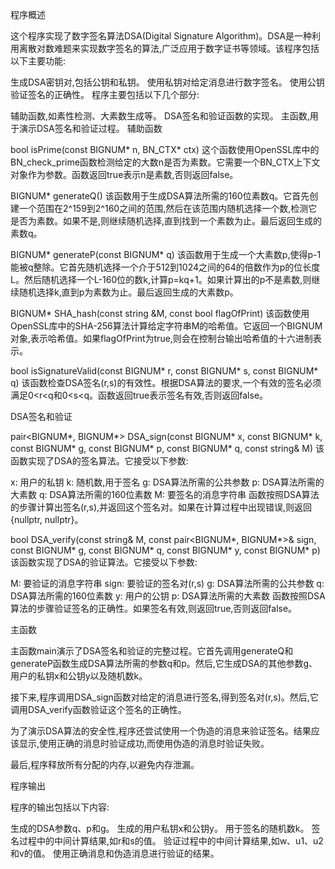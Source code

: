 程序概述

这个程序实现了数字签名算法DSA(Digital Signature Algorithm)。DSA是一种利用离散对数难题来实现数字签名的算法,广泛应用于数字证书等领域。该程序包括以下主要功能:

生成DSA密钥对,包括公钥和私钥。
使用私钥对给定消息进行数字签名。
使用公钥验证签名的正确性。
程序主要包括以下几个部分:

辅助函数,如素性检测、大素数生成等。
DSA签名和验证函数的实现。
主函数,用于演示DSA签名和验证过程。
辅助函数

bool isPrime(const BIGNUM* n, BN_CTX* ctx)
这个函数使用OpenSSL库中的BN_check_prime函数检测给定的大数n是否为素数。它需要一个BN_CTX上下文对象作为参数。函数返回true表示n是素数,否则返回false。

BIGNUM* generateQ()
该函数用于生成DSA算法所需的160位素数q。它首先创建一个范围在2^159到2^160之间的范围,然后在该范围内随机选择一个数,检测它是否为素数。如果不是,则继续随机选择,直到找到一个素数为止。最后返回生成的素数q。

BIGNUM* generateP(const BIGNUM* q)
该函数用于生成一个大素数p,使得p-1能被q整除。它首先随机选择一个介于512到1024之间的64的倍数作为p的位长度L。然后随机选择一个L-160位的数k,计算p=kq+1。如果计算出的p不是素数,则继续随机选择k,直到p为素数为止。最后返回生成的大素数p。

BIGNUM* SHA_hash(const string &M, const bool flagOfPrint)
该函数使用OpenSSL库中的SHA-256算法计算给定字符串M的哈希值。它返回一个BIGNUM对象,表示哈希值。如果flagOfPrint为true,则会在控制台输出哈希值的十六进制表示。

bool isSignatureValid(const BIGNUM* r, const BIGNUM* s, const BIGNUM* q)
该函数检查DSA签名(r,s)的有效性。根据DSA算法的要求,一个有效的签名必须满足0<r<q和0<s<q。函数返回true表示签名有效,否则返回false。

DSA签名和验证

pair<BIGNUM*, BIGNUM*> DSA_sign(const BIGNUM* x, const BIGNUM* k, const BIGNUM* g, const BIGNUM* p, const BIGNUM* q, const string& M)
该函数实现了DSA的签名算法。它接受以下参数:

x: 用户的私钥
k: 随机数,用于签名
g: DSA算法所需的公共参数
p: DSA算法所需的大素数
q: DSA算法所需的160位素数
M: 要签名的消息字符串
函数按照DSA算法的步骤计算出签名(r,s),并返回这个签名对。如果在计算过程中出现错误,则返回{nullptr, nullptr}。

bool DSA_verify(const string& M, const pair<BIGNUM*, BIGNUM*>& sign, const BIGNUM* g, const BIGNUM* q, const BIGNUM* y, const BIGNUM* p)
该函数实现了DSA的验证算法。它接受以下参数:

M: 要验证的消息字符串
sign: 要验证的签名对(r,s)
g: DSA算法所需的公共参数
q: DSA算法所需的160位素数
y: 用户的公钥
p: DSA算法所需的大素数
函数按照DSA算法的步骤验证签名的正确性。如果签名有效,则返回true,否则返回false。

主函数

主函数main演示了DSA签名和验证的完整过程。它首先调用generateQ和generateP函数生成DSA算法所需的参数q和p。然后,它生成DSA的其他参数g、用户的私钥x和公钥y以及随机数k。

接下来,程序调用DSA_sign函数对给定的消息进行签名,得到签名对(r,s)。然后,它调用DSA_verify函数验证这个签名的正确性。

为了演示DSA算法的安全性,程序还尝试使用一个伪造的消息来验证签名。结果应该显示,使用正确的消息时验证成功,而使用伪造的消息时验证失败。

最后,程序释放所有分配的内存,以避免内存泄漏。

程序输出

程序的输出包括以下内容:

生成的DSA参数q、p和g。
生成的用户私钥x和公钥y。
用于签名的随机数k。
签名过程中的中间计算结果,如r和s的值。
验证过程中的中间计算结果,如w、u1、u2和v的值。
使用正确消息和伪造消息进行验证的结果。
